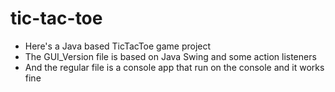 # tic-tac-toe
- Here's a Java based TicTacToe game project 
- The GUI_Version file is based on Java Swing and some action listeners 
- And the regular file is a console app that run on the console and it works fine
